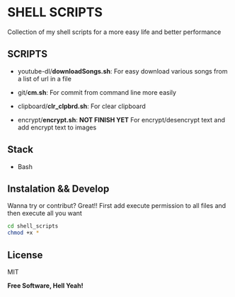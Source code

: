 # SHELL SCRIPTS

Collection of my shell scripts for a more easy life and better performance

## SCRIPTS

- youtube-dl/**downloadSongs.sh**: For easy download various songs from a list of url in a file
- git/**cm.sh**: For commit from command line more easily
- clipboard/**clr_clpbrd.sh**: For clear clipboard

- encrypt/**encrypt.sh**: **NOT FINISH YET** For encrypt/desencrypt text and add encrypt text to images

## Stack

- Bash

## Instalation && Develop

Wanna try or contribut? Great!!
First add execute permission to all files and then execute all you want

```sh
cd shell_scripts
chmod +x *
```

## License

MIT

**Free Software, Hell Yeah!**

